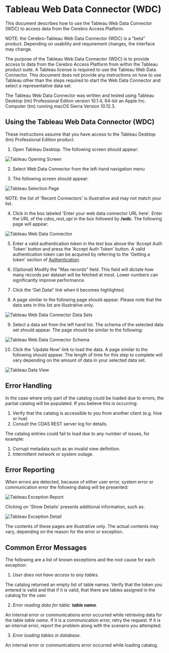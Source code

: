 # Tableau Web Data Connector (WDC)
This document describes how to use the Tableau Web Data Connector (WDC) to access data
from the Cerebro Access Platform.

NOTE: the Cerebro-Tableau Web Data Connector (WDC) is a "beta" product.  Depending on
usability and requirement changes, the interface may change.

The purpose of the Tableau Web Data Connector (WDC) is to provide access to data from the
Cerebro Access Platform  from within the Tableau product suite.  A Tableau license is
required to use the Tableau Web Data Connector.  This document does not provide any
instructions on how to use Tableau other than the steps required to start the Web Data
Connector and select a representative data set.

The Tableau Web Data Connector was written and tested using Tableau Desktop (tm)
Professional Editon version 10.1.4, 64-bit an Apple Inc. Computer (tm) running macOS
Sierra Version 10.12.3.

## Using the Tableau Web Data Connector (WDC)

These instructions assume that you have access to the Tableau Desktop (tm) Professional
Edition product.

   1. Open Tableau Desktop.  The following screen should appear:

   ![Tableau Opening Screen](https://s3.amazonaws.com/cerebro-data-docs/images/TableauOpeningScreen.png)

   2. Select Web Data Connector from the left-hand navigation menu

   3. The following screen should appear:

   ![Tableau Selection Page](https://s3.amazonaws.com/cerebro-data-docs/images/TableauConnectorSelection.png)

   NOTE: the list of 'Recent Connectors' is illustrative and may not match your list.

   4. Click in the box labeled 'Enter your web data connector URL here'.  Enter the URL
    of the _cdas_rest_api_ in the box followed by **/wdc**.  The following page will
    appear:

   ![Tableau Web Data Connectior](https://s3.amazonaws.com/cerebro-data-docs/images/TableauWebDataConnector.png)

   5. Enter a valid authentication token in the text box above the 'Accept Auth Token'
    button and press the 'Accept Auth Token' button.  A valid authentication token can be
    acquired by referring to the 'Getting a token' section of
    [Authentication](https://github.com/cerebro-data/cerebro/blob/master/docs/user/Authentication.md).

   6. (Optional) Modify the "Max records" field. This field will dictate how many
    records per dataset will be fetched at most. Lower numbers can significantly
    improve performance.

   7. Click the 'Get Data!' link when it becomes highlighted.

   8. A page similar to the following page should appear.  Please note that the data sets
    in this list are illustrative only.

   ![Tableau Web Data Connector Data Sets](https://s3.amazonaws.com/cerebro-data-docs/images/TableauDataSets.png)

   9. Select a data set from the left hand list.  The schema of the selected data set
    should appear.  The page should be similar to the following:

   ![Tableau Web Data Connector Schema](https://s3.amazonaws.com/cerebro-data-docs/images/TableauSchema.png)

   10. Click the 'Update Now' link to load the data.  A page similar to the following
    should appear.  The length of time for this step to complete will vary depending on
     the amount of data in your selected data set.

   ![Tableau Data View](https://s3.amazonaws.com/cerebro-data-docs/images/TableauDataView.png)

## Error Handling

In the case where only part of the catalog could be loaded due to errors, the partial
catalog will be populated. If you believe this is occurring:
  1. Verify that the catalog is accessible to you from another client (e.g. hive or hue)
  2. Consult the CDAS REST server log for details.

The catalog entries could fail to load due to any number of issues, for example:
  1. Corrupt metadata such as an invalid view definition.
  2. Intermittent network or system outage.

## Error Reporting

When errors are detected, because of either user error, system error or communication
error the following dialog will be presented:

   ![Tableau Exception Report](https://s3.amazonaws.com/cerebro-data-docs/images/TableauExceptionReport.png)

Clicking on 'Show Details' presents additional information, such as:

   ![Tableau Exception Detail](https://s3.amazonaws.com/cerebro-data-docs/images/TableauExceptionDetail.png)

The contents of these pages are illustrative only.  The actual contents may vary,
depending on the reason for the error or exception.

## Common Error Messages

The following are a list of known exceptions and the root cause for each exception:

   1. *User does not have access to any tables.*

   The catalog returned an empty list of table names.  Verify that the token you entered
   is valid and that if it is valid, that there are tables assigned in the catalog for
   the user.

   2. *Error reading data for table: **table name**.*

   An internal error or communications error occurred while retrieving data for
   the table _table name_.  If it is a communication error, retry the request.  If
   it is an internal error, report the problem along with the scenario you attempted.

   3. *Error loading tables in database.*

   An internal error or communications error occurred while loading catalog.
